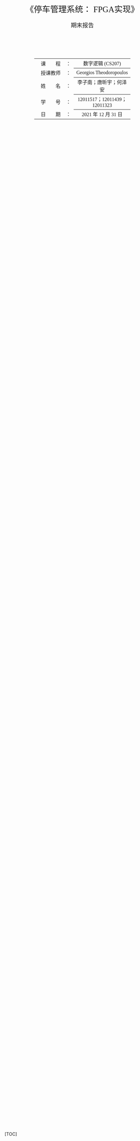 <div class="cover" style="page-break-after:always;font-family:方正公文仿宋;width:100%;height:100%;border:none;margin: 0 auto;text-align:center;">
    <div style="width:60%;margin: 0 auto;height:0;padding-bottom:10%;">
        </br></br></br></br></br></br>
        <img src="https://raw.githubusercontent.com/HeZean/HeZean/master/LaTeX%20Templates/Typora/SUSTech-LOGO.svg" alt="SUSTC Logo" style="width:40%;"/>
    </div>
    </br></br></br></br></br></br></br></br></br></br></br></br></br>
    <span style="font-family:华文黑体Bold;text-align:center;font-size:20pt;margin: 10pt auto;line-height:30pt;">《停车管理系统： FPGA实现》</span></br></br>
    <p style="text-align:center;font-size:14pt;margin: 0 auto">期末报告</p>
    </br></br></br></br></br></br>
    <table style="border:none;text-align:center;width:62%;font-family:仿宋;font-size:14px; margin: 0 auto;">
    <tbody style="font-family:方正公文仿宋;font-size:12pt;">
    <tr style="font-weight:normal;"> 
   	<td style="width:20%;text-align:right;">课　　程</td>
    		<td style="width:2%">：</td> 
    		<td style="width:40%;font-weight:normal;border-bottom: 1px solid;text-align:center;font-family:华文仿宋">数字逻辑 (CS207)</td>     </tr>
    	<tr style="font-weight:normal;"> 
    		<td style="width:20%;text-align:right;">授课教师</td>
    		<td style="width:2%">：</td> 
    		<td style="width:40%;font-weight:normal;border-bottom: 1px solid;text-align:center;font-family:华文仿宋">Georgios Theodoropoulos</td>     </tr>
    	<tr style="font-weight:normal;"> 
    		<td style="width:20%;text-align:right;">姓　　名</td>
    		<td style="width:2%">：</td> 
    		<td style="width:40%;font-weight:normal;border-bottom: 1px solid;text-align:center;font-family:华文仿宋">李子南；唐昕宇；何泽安</td>     </tr>
    	<tr style="font-weight:normal;"> 
    		<td style="width:20%;text-align:right;">学　　号</td>
    		<td style="width:2%">：</td> 
    		<td style="width:40%;font-weight:normal;border-bottom: 1px solid;text-align:center;font-family:华文仿宋">12011517；12011439；12011323</td>     </tr>
    		<td style="width:20%;text-align:right;">日　　期</td>
    		<td style="width:2%">：</td> 
    		<td style="width:40%;font-weight:normal;border-bottom: 1px solid;text-align:center;font-family:华文仿宋">2021 年 12 月 31 日</td>     </tr>
    </tbody>              
    </table>
</br></br></br></br>
</div>

[TOC]



## Development Plan

​	Among the topics provided, we have chosen the parking lot management system as our project, which requires us to design a rather complex FSM and thus the process of completing this project gave us a lot of improvement in our understanding of digital logic and our ability to code.

### Task Assignments \& Contribution of Members

​	As a whole, in this project, the three group members had a similar workload, and there were sufficient and timely communications and mutual assistance during the implementation process. Due to the heavy functionality of our selection (parking lot management system), for complex modules, the leading member of implementation is listed below, while the rest of the modules were reasonably evenly distributed. After all, we summarize the percentage of group members' contributions as 33% - 33% - 33%.





## 顶层模块

### 接口和变量描述

​	顶层模块接收一个时钟信号clk(连接Y18管脚)，一个使能信号enable(连接一个拨码开关)，一个音乐使能信号music_en(链接一个拨码开关)，5位按钮输入button，4位键盘输入row，4位键盘输出col，8位显示输出DIG和Y，一位音乐输出music_frac_ext(连接蜂鸣器)  

### 子模块

#### 分频器

```verilog
freq_div_even #(100000000,31) freq1(clk, enable, clk2);//1s
freq_div_even #(500000, 31) freq2(clk, enable, clk3);//0.005s
```

​	clk2, clk3 是一位wire类型变量，频率分别为1Hz和200Hz。

#### 按钮除抖

```verilog
ButtonVibration BV(clk, enable, button, buttonVib);
```

​	buttonVib是5位wire类型变量，代表除抖后的按钮信号。

#### 音乐播放模块

```verilog
musicplayer music(clk, music_sel,music_en, music_frac_ext);
```

​	music_sel为3位wire类型变量，代表选择音乐播放模式，music_en为音乐使能信号，music_frac_ext为音乐输出。

### 4. 键盘输入

```verilog
multi_key mult(buttonVib[2], clk, 2, row, col, DIG1, Y1, finish, key);
```

​	buttonVib[2]为输入模块的使能信号(因为要用输入模块之前必定会按下buttonVib[2])，常数2为最多连续输入位数，DIG1，Y1为键盘显示输出(不调用)，finish为一位wire变量，代表输入是否完成，key为30位wire变量，为键盘输出(最多支持输入5位，即每位6bit)

### 5. 主状态机

```verilog
FSM fsm(buttonVib, clk2, clk3, enable, key, finish, displayMode, stallLeft,start, per, id0, id1, remain0, remain1, x0, x1, x2, x3, x4, x5, x6, x7, music_sel);
```

​	displayMode, stallLeft, per, id0, id1, remain0, remain1, x0, x1, x2, x3, x4, x5, x6, x7, music_sel都为FSM的输出，都为wire类型变量。

### 6. 主显示模块

```verilog
display_top display(displayMode, clk, stallLeft, start, per, id0, id1, remain0, remain1, x7, x6, x5, x4, x3, x2, x1, x0, DIG, Y);
```

​	DIG，Y为顶层模块输出。



## 约束文件

### 端口绑定描述

```verilog
set_property PACKAGE_PIN Y18 [get_ports clk]//时钟信号

set_property PACKAGE_PIN P5 [get_ports button[0]]//按钮上键
set_property PACKAGE_PIN P2 [get_ports button[1]]//按钮下键
set_property PACKAGE_PIN P1 [get_ports button[2]]//按钮左键
set_property PACKAGE_PIN R1 [get_ports button[3]]//按钮右键
set_property PACKAGE_PIN P4 [get_ports button[4]]//按钮中键

set_property PACKAGE_PIN W4 [get_ports music_en]//音乐开关

set_property PACKAGE_PIN Y9 [get_ports enable]//总开关

set_property PACKAGE_PIN M2 [get_ports {col[3]}]//键盘列扫描
set_property PACKAGE_PIN K6 [get_ports {col[2]}]
set_property PACKAGE_PIN J6 [get_ports {col[1]}]
set_property PACKAGE_PIN L5 [get_ports {col[0]}]
set_property PACKAGE_PIN K4 [get_ports {row[3]}]//键盘行扫描
set_property PACKAGE_PIN J4 [get_ports {row[2]}]
set_property PACKAGE_PIN L3 [get_ports {row[1]}]
set_property PACKAGE_PIN K3 [get_ports {row[0]}]

set_property PACKAGE_PIN A18 [get_ports {DIG[7]}] //单个七段数码显示管的使能信号
set_property PACKAGE_PIN A20 [get_ports {DIG[6]}]
set_property PACKAGE_PIN B20 [get_ports {DIG[5]}]
set_property PACKAGE_PIN E18 [get_ports {DIG[4]}]
set_property PACKAGE_PIN F18 [get_ports {DIG[3]}]
set_property PACKAGE_PIN D19 [get_ports {DIG[2]}]
set_property PACKAGE_PIN E19 [get_ports {DIG[1]}]
set_property PACKAGE_PIN C19 [get_ports {DIG[0]}]
set_property PACKAGE_PIN E13 [get_ports {Y[7]}] //单个七段数码显示管上的引脚
set_property PACKAGE_PIN C15 [get_ports {Y[6]}]
set_property PACKAGE_PIN C14 [get_ports {Y[5]}]
set_property PACKAGE_PIN E17 [get_ports {Y[4]}]
set_property PACKAGE_PIN F16 [get_ports {Y[3]}]
set_property PACKAGE_PIN F14 [get_ports {Y[2]}]
set_property PACKAGE_PIN F13 [get_ports {Y[1]}]
set_property PACKAGE_PIN F15 [get_ports {Y[0]}]
```

